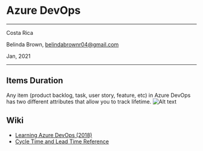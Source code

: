 # Azure DevOps 
----------

Costa Rica

Belinda Brown, belindabrownr04@gmail.com

Jan, 2021

----------

## Items Duration 
Any item (product backlog, task, user story, feature, etc) in Azure DevOps has two different attributes that allow you to track lifetime.
![Alt text](https://github.com/brown9804/MSCloudEssentials_LPath/tree/main/0_Azure/img/AzureDevOps/[img]_AzureDevOpsDurationCycle.png "Scrum life cycle ")

## Wiki 
- [Learning Azure DevOps (2018)](https://www.linkedin.com/learning/learning-azure-devops-2018/idea-to-release-with-azure-devops?u=2095204) 
- [Cycle Time and Lead Time Reference](https://docs.microsoft.com/en-us/azure/devops/report/dashboards/cycle-time-and-lead-time?view=azure-devops) 


